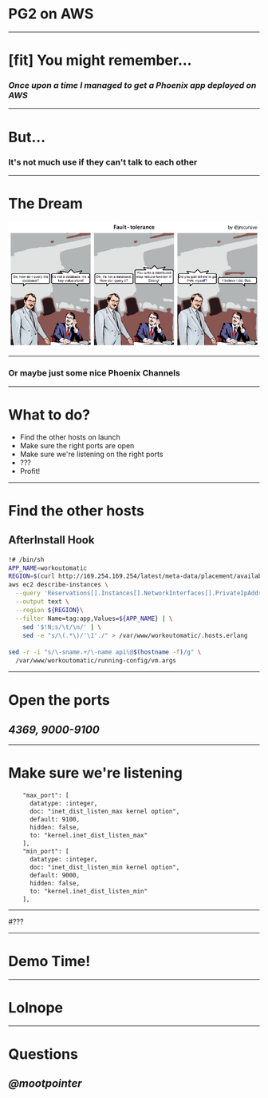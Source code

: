 # PG2 on AWS

---

# [fit] You might remember...
### *Once upon a time I managed to get a Phoenix app deployed on AWS*

---

# But...

### It's not much use if they can't talk to each other

---
# The Dream
![inline](erlang-map-reduce-comic.jpg)

---
### Or maybe just some nice Phoenix Channels 

---

# What to do?

 - Find the other hosts on launch
 - Make sure the right ports are open
 - Make sure we're listening on the right ports
 - ???
 - Profit!
 
---
# Find the other hosts
## AfterInstall Hook

```sh
!# /bin/sh
APP_NAME=workoutomatic
REGION=$(curl http://169.254.169.254/latest/meta-data/placement/availability-zone | head -c-1)
aws ec2 describe-instances \
  --query 'Reservations[].Instances[].NetworkInterfaces[].PrivateIpAddresses[].PrivateDnsName' \
  --output text \
  --region ${REGION}\
  --filter Name=tag:app,Values=${APP_NAME} | \
    sed '$!N;s/\t/\n/' | \
    sed -e "s/\(.*\)/'\1'./" > /var/www/workoutomatic/.hosts.erlang

sed -r -i "s/\-sname.+/\-name api\@$(hostname -f)/g" \
  /var/www/workoutomatic/running-config/vm.args

```

---
# Open the ports

## *4369, 9000-9100*

---

# Make sure we're listening

```
    "max_port": [
      datatype: :integer,
      doc: "inet_dist_listen_max kernel option",
      default: 9100,
      hidden: false,
      to: "kernel.inet_dist_listen_max"
    ],
    "min_port": [
      datatype: :integer,
      doc: "inet_dist_listen_min kernel option",
      default: 9000,
      hidden: false,
      to: "kernel.inet_dist_listen_min"
    ],

```
---

#???

---

# Demo Time!

---

# Lolnope

---

# Questions
## *@mootpointer*
